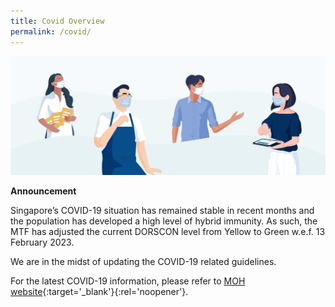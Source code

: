 ```yaml
---
title: Covid Overview
permalink: /covid/
---
```


![COVID Overview](/images/covid/Covid_Overview.jpg)

**Announcement** 

Singapore’s COVID-19 situation has remained stable in recent months and the population has developed a high level of hybrid immunity. As such, the MTF has adjusted the current DORSCON level from Yellow to Green w.e.f. 13 February 2023.

We are in the midst of updating the COVID-19 related guidelines.
 
For the latest COVID-19 information, please refer to [MOH website](https://www.moh.gov.sg){:target='_blank'}{:rel='noopener'}.
